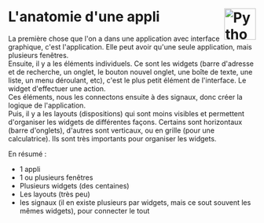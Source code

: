 # **L'anatomie d'une appli** <a href="../../"><img align="right" src="https://upload.wikimedia.org/wikipedia/commons/thumb/8/81/Qt_logo_neon_2022.svg/langfr-2560px-Qt_logo_neon_2022.svg.png" alt="Python" title="Python" widht="auto" height="64px"></a>

La première chose que l'on a dans une application avec interface graphique, c'est l'application. Elle peut avoir qu'une seule application, mais plusieurs fenêtres.  
Ensuite, il y a les éléments individuels. Ce sont les widgets (barre d'adresse et de recherche, un onglet, le bouton nouvel onglet, une boîte de texte, une liste, un menu déroulant, etc), c'est le plus petit élément de l'interface. Le widget d'effectuer une action.  
Ces éléments, nous les connectons ensuite à des signaux, donc créer la logique de l'application.  
Puis, il y a les layouts (dispositions) qui sont moins visibles et permettent d'organiser les widgets de différentes façons. Certains sont horizontaux (barre d'onglets), d'autres sont verticaux, ou en grille (pour une calculatrice). Ils sont très importants pour organiser les widgets.  

En résumé :
* 1 appli
* 1 ou plusieurs fenêtres
* Plusieurs widgets (des centaines)
* Les layouts (très peu)
* les signaux (il en existe plusieurs par widgets, mais ce sout souvent les mêmes widgets), pour connecter le tout